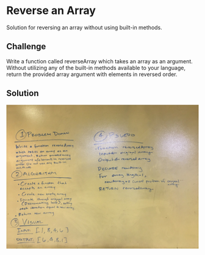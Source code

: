 # Reverse an Array
Solution for reversing an array without using built-in methods. 

## Challenge
Write a function called reverseArray which takes an array as an argument. Without utilizing any of the built-in methods available to your language, return the provided array argument with elements in reversed order.

## Solution
![whiteboard](https://raw.githubusercontent.com/hjmendoza/data-structures-and-algorithms/master/assets/array_reverse.JPG)
